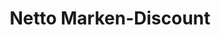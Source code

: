 ---
title: "Netto Marken-Discount"
url: /zweibruecken/netto-marken-discount-quebecstrasse/
shop: Supermarkt
---